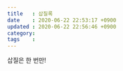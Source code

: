 ```yaml
---
title   : 삽질록
date    : 2020-06-22 22:53:17 +0900
updated : 2020-06-22 22:56:46 +0900
category: 
tags    : 
---
```


삽질은 한 번만!
